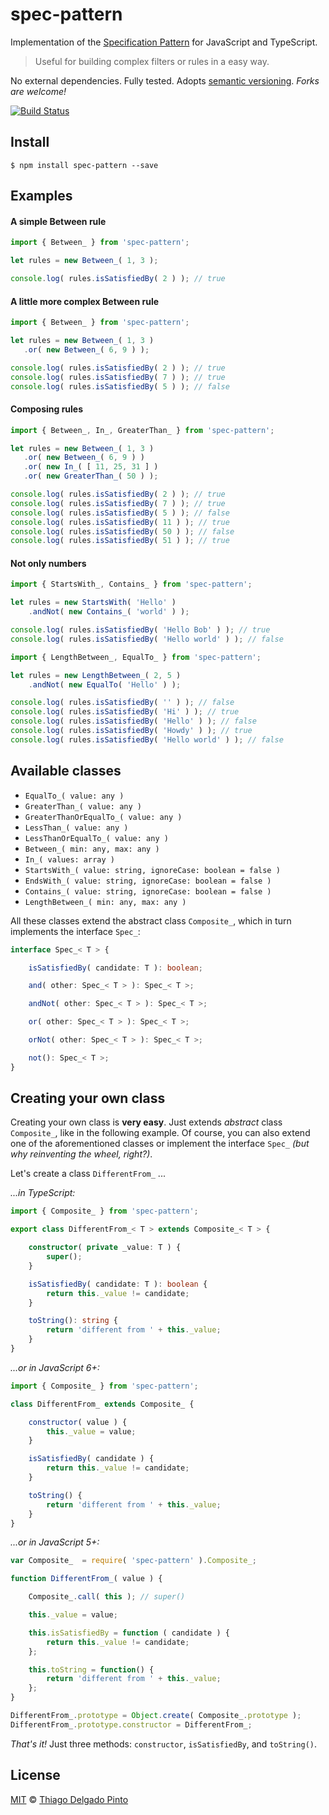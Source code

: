 # spec-pattern
Implementation of the [Specification Pattern](https://en.wikipedia.org/wiki/Specification_pattern) for JavaScript and TypeScript.

> Useful for building complex filters or rules in a easy way.

No external dependencies. Fully tested. Adopts [semantic versioning](https://semver.org). *Forks are welcome!*

[![Build Status](https://travis-ci.org/thiagodp/spec-pattern.svg?branch=master)](https://travis-ci.org/thiagodp/spec-pattern)

## Install

```console
$ npm install spec-pattern --save
```

## Examples

#### A simple Between rule
 ```js
import { Between_ } from 'spec-pattern';

let rules = new Between_( 1, 3 );

console.log( rules.isSatisfiedBy( 2 ) ); // true
```


#### A little more complex Between rule
 ```js
import { Between_ } from 'spec-pattern';

let rules = new Between_( 1, 3 )
    .or( new Between_( 6, 9 ) );

console.log( rules.isSatisfiedBy( 2 ) ); // true
console.log( rules.isSatisfiedBy( 7 ) ); // true
console.log( rules.isSatisfiedBy( 5 ) ); // false
```

#### Composing rules
 ```js
import { Between_, In_, GreaterThan_ } from 'spec-pattern';

let rules = new Between_( 1, 3 )
    .or( new Between_( 6, 9 ) )
    .or( new In_( [ 11, 25, 31 ] )
    .or( new GreaterThan_( 50 ) );

console.log( rules.isSatisfiedBy( 2 ) ); // true
console.log( rules.isSatisfiedBy( 7 ) ); // true
console.log( rules.isSatisfiedBy( 5 ) ); // false
console.log( rules.isSatisfiedBy( 11 ) ); // true
console.log( rules.isSatisfiedBy( 50 ) ); // false
console.log( rules.isSatisfiedBy( 51 ) ); // true
```

#### Not only numbers
```js
import { StartsWith_, Contains_ } from 'spec-pattern';

let rules = new StartsWith( 'Hello' )
    .andNot( new Contains_( 'world' ) );

console.log( rules.isSatisfiedBy( 'Hello Bob' ) ); // true
console.log( rules.isSatisfiedBy( 'Hello world' ) ); // false
```
```js
import { LengthBetween_, EqualTo_ } from 'spec-pattern';

let rules = new LengthBetween_( 2, 5 )
    .andNot( new EqualTo( 'Hello' ) );

console.log( rules.isSatisfiedBy( '' ) ); // false
console.log( rules.isSatisfiedBy( 'Hi' ) ); // true
console.log( rules.isSatisfiedBy( 'Hello' ) ); // false
console.log( rules.isSatisfiedBy( 'Howdy' ) ); // true
console.log( rules.isSatisfiedBy( 'Hello world' ) ); // false
```

## Available classes

- `EqualTo_( value: any )`
- `GreaterThan_( value: any )`
- `GreaterThanOrEqualTo_( value: any )`
- `LessThan_( value: any )`
- `LessThanOrEqualTo_( value: any )`
- `Between_( min: any, max: any )`
- `In_( values: array )`
- `StartsWith_( value: string, ignoreCase: boolean = false )`
- `EndsWith_( value: string, ignoreCase: boolean = false )`
- `Contains_( value: string, ignoreCase: boolean = false )`
- `LengthBetween_( min: any, max: any )`

All these classes extend the abstract class `Composite_`, which in turn implements the interface `Spec_`:

```typescript
interface Spec_< T > {

    isSatisfiedBy( candidate: T ): boolean;

    and( other: Spec_< T > ): Spec_< T >;

    andNot( other: Spec_< T > ): Spec_< T >;

    or( other: Spec_< T > ): Spec_< T >;

    orNot( other: Spec_< T > ): Spec_< T >;

    not(): Spec_< T >;
}
```

## Creating your own class

Creating your own class is **very easy**. Just extends *abstract* class `Composite_`, like in the following example. Of course, you can also extend one of the aforementioned classes or implement the interface `Spec_` *(but why reinventing the wheel, right?)*.

Let's create a class `DifferentFrom_` ...

*...in TypeScript:*
```typescript
import { Composite_ } from 'spec-pattern';

export class DifferentFrom_< T > extends Composite_< T > {

    constructor( private _value: T ) {
        super();
    }

    isSatisfiedBy( candidate: T ): boolean {
        return this._value != candidate;
    }

    toString(): string {
        return 'different from ' + this._value;
    }
}
```

*...or in JavaScript 6+:*
```js
import { Composite_ } from 'spec-pattern';

class DifferentFrom_ extends Composite_ {

    constructor( value ) {
        this._value = value;
    }

    isSatisfiedBy( candidate ) {
        return this._value != candidate;
    }

    toString() {
        return 'different from ' + this._value;
    }
}
```


*...or in JavaScript 5+:*
```js
var Composite_  = require( 'spec-pattern' ).Composite_;

function DifferentFrom_( value ) {

    Composite_.call( this ); // super()

    this._value = value;

    this.isSatisfiedBy = function ( candidate ) {
        return this._value != candidate;
    };

    this.toString = function() {
        return 'different from ' + this._value;
    };
}

DifferentFrom_.prototype = Object.create( Composite_.prototype );
DifferentFrom_.prototype.constructor = DifferentFrom_;
```

*That's it!* Just three methods: `constructor`, `isSatisfiedBy`, and `toString()`.

## License

[MIT](LICENSE) © [Thiago Delgado Pinto](https://github.com/thiagodp)

